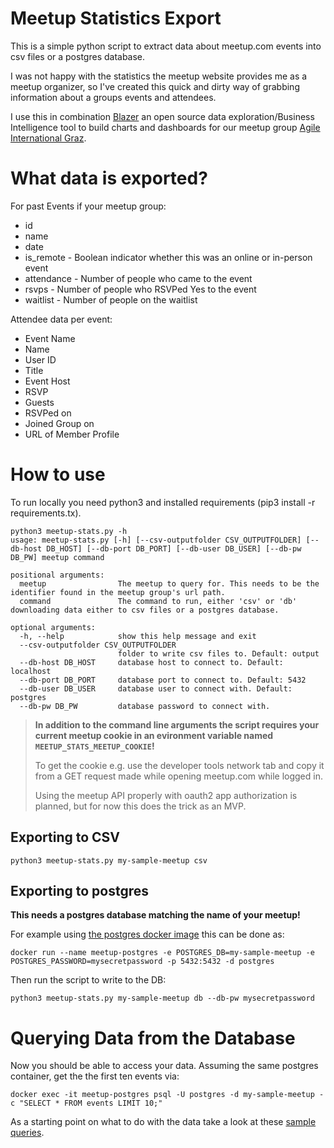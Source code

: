 # Meetup Statistics Export

This is a simple python script to extract data about meetup.com events into csv files or a postgres database.

I was not happy with the statistics the meetup website provides me as a meetup organizer, so I've created this quick and dirty way of grabbing information about a groups events and attendees. 

I use this in combination [Blazer](https://github.com/ankane/blazer) an open source data exploration/Business Intelligence tool to build charts and dashboards for our meetup group [Agile International Graz](https://www.meetup.com/agile-international-graz/).

# What data is exported?

For past Events if your meetup group: 
* id
* name
* date
* is_remote - Boolean indicator whether this was an online or in-person event
* attendance - Number of people who came to the event
* rsvps - Number of people who RSVPed Yes to the event
* waitlist - Number of people on the waitlist

Attendee data per event: 
* Event Name
* Name
* User ID
* Title
* Event Host 
* RSVP
* Guests
* RSVPed on
* Joined Group on
* URL of Member Profile

# How to use

To run locally you need python3 and installed requirements (pip3 install -r requirements.tx).

```shell
python3 meetup-stats.py -h
usage: meetup-stats.py [-h] [--csv-outputfolder CSV_OUTPUTFOLDER] [--db-host DB_HOST] [--db-port DB_PORT] [--db-user DB_USER] [--db-pw DB_PW] meetup command

positional arguments:
  meetup                The meetup to query for. This needs to be the identifier found in the meetup group's url path.
  command               The command to run, either 'csv' or 'db' downloading data either to csv files or a postgres database.

optional arguments:
  -h, --help            show this help message and exit
  --csv-outputfolder CSV_OUTPUTFOLDER
                        folder to write csv files to. Default: output
  --db-host DB_HOST     database host to connect to. Default: localhost
  --db-port DB_PORT     database port to connect to. Default: 5432
  --db-user DB_USER     database user to connect with. Default: postgres
  --db-pw DB_PW         database password to connect with.
```

> **In addition to the command line arguments the script requires your current meetup cookie in an evironment variable named `MEETUP_STATS_MEETUP_COOKIE`!**
> 
> To get the cookie e.g. use the developer tools network tab and copy it from a GET request made while opening meetup.com while logged in.
> 
> Using the meetup API properly with oauth2 app authorization is planned, but for now this does the trick as an MVP.

## Exporting to CSV

```shell
python3 meetup-stats.py my-sample-meetup csv
```

## Exporting to postgres

**This needs a postgres database matching the name of your meetup!**

For example using [the postgres docker image](https://hub.docker.com/_/postgres) this can be done as: 
```shell
docker run --name meetup-postgres -e POSTGRES_DB=my-sample-meetup -e POSTGRES_PASSWORD=mysecretpassword -p 5432:5432 -d postgres
```

Then run the script to write to the DB:
```shell
python3 meetup-stats.py my-sample-meetup db --db-pw mysecretpassword
```

# Querying Data from the Database

Now you should be able to access your data. 
Assuming the same postgres container, get the the first ten events via:

```shell
docker exec -it meetup-postgres psql -U postgres -d my-sample-meetup -c "SELECT * FROM events LIMIT 10;"
```

As a starting point on what to do with the data take a look at these [sample queries](./sample_queries.md).